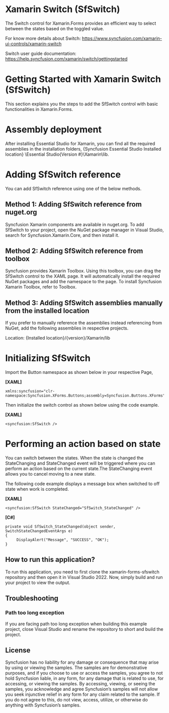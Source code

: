 # Xamarin Switch (SfSwitch) 

The Switch control for Xamarin.Forms provides an efficient way to select between the states based on the toggled value.

For know more details about Switch: https://www.syncfusion.com/xamarin-ui-controls/xamarin-switch

Switch user guide documentation: https://help.syncfusion.com/xamarin/switch/gettingstarted

# Getting Started with Xamarin Switch (SfSwitch)
This section explains you the steps to add the SfSwitch control with basic functionalities in Xamarin.Forms.

# Assembly deployment
After installing Essential Studio for Xamarin, you can find all the required assemblies in the installation folders, {Syncfusion Essential Studio Installed location} \Essential Studio\{Version #}\Xamarin\lib.

# Adding SfSwitch reference
You can add SfSwitch reference using one of the below methods.

## Method 1: Adding SfSwitch reference from nuget.org

Syncfusion Xamarin components are available in nuget.org. To add SfSwitch to your project, open the NuGet package manager in Visual Studio, search for Syncfusion.Xamarin.Core, and then install it.

## Method 2: Adding SfSwitch reference from toolbox

Syncfusion provides Xamarin Toolbox. Using this toolbox, you can drag the SfSwitch control to the XAML page. It will automatically install the required NuGet packages and add the namespace to the page. To install Syncfusion Xamarin Toolbox, refer to Toolbox.

## Method 3: Adding SfSwitch assemblies manually from the installed location

If you prefer to manually reference the assemblies instead referencing from NuGet, add the following assemblies in respective projects.

Location: {Installed location}/{version}/Xamarin/lib

# Initializing SfSwitch
Import the Button namespace as shown below in your respective Page,

**[XAML]**
```
xmlns:syncfusion="clr-namespace:Syncfusion.XForms.Buttons;assembly=Syncfusion.Buttons.XForms"
```
Then initialize the switch control as shown below using the code example.

**[XAML]**
```
<syncfusion:SfSwitch />
```
# Performing an action based on state
You can switch between the states. When the state is changed the StateChanging and StateChanged event will be triggered where you can perform an action based on the current state.The StateChanging event allows you to cancel moving to a new state.

The following code example displays a message box when switched to off state when work is completed.

**[XAML]**
```
<syncfusion:SfSwitch StateChanged="SfSwitch_StateChanged" />
```
**[C#]**
```
private void SfSwitch_StateChanged(object sender, SwitchStateChangedEventArgs e)
{
     DisplayAlert("Message", "SUCCESS", "OK");
}
```

## How to run this application?

To run this application, you need to first clone the xamarin-forms-sfswitch repository and then open it in Visual Studio 2022. Now, simply build and run your project to view the output.

## <a name="troubleshooting"></a>Troubleshooting ##
### Path too long exception
If you are facing path too long exception when building this example project, close Visual Studio and rename the repository to short and build the project.

## License

Syncfusion has no liability for any damage or consequence that may arise by using or viewing the samples. The samples are for demonstrative purposes, and if you choose to use or access the samples, you agree to not hold Syncfusion liable, in any form, for any damage that is related to use, for accessing, or viewing the samples. By accessing, viewing, or seeing the samples, you acknowledge and agree Syncfusion’s samples will not allow you seek injunctive relief in any form for any claim related to the sample. If you do not agree to this, do not view, access, utilize, or otherwise do anything with Syncfusion’s samples.